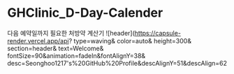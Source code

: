 # GHClinic_D-Day-Calender
다음 예약일까지 필요한 처방약 계산기
![header](https://capsule-render.vercel.app/api? 
type=waving& 
color=auto&
height=300& 
section=header& 
text=Welcome&
fontSize=90&animation=fadeIn&fontAlignY=38&
desc=Seonghoo1217's%20GitHub%20Profile&descAlignY=51&descAlign=62 
